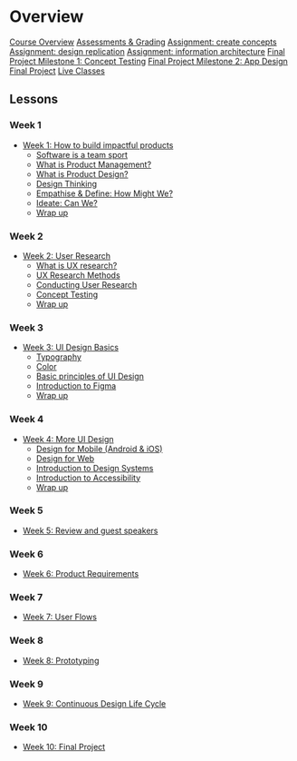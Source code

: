 # Overview

[Course Overview](pm-and-design.md)
[Assessments & Grading](assessments.md)
[Assignment: create concepts](assignment-concept-tests.md)
[Assignment: design replication](assignment-design-replication.md)
[Assignment: information architecture](assignment-information-architecture.md)
[Final Project Milestone 1: Concept Testing](concept-testing.md)
[Final Project Milestone 2: App Design](app-designs.md)
[Final Project](final-project.md)
[Live Classes]()


## Lessons

### Week 1

- [Week 1: How to build impactful products](lessons/software-dev-teams.md)
  - [Software is a team sport](lessons/software-team/basics.md)
  - [What is Product Management?](lessons/software-team/what-is-pm.md)
  - [What is Product Design?](lessons/software-team/what-is-design.md)
  - [Design Thinking](lessons/software-team/design-thinking.md)
  - [Empathise & Define: How Might We?](lessons/software-team/empathize-and-define.md)
  - [Ideate: Can We?](lessons/software-team/ideate.md)
  - [Wrap up](lessons/software-team/wrap-up.md)


### Week 2

- [Week 2: User Research](lessons/ux-research.md)
  - [What is UX research?](lessons/ux-research/basics.md)
  - [UX Research Methods](lessons/ux-research/methods.md)
  - [Conducting User Research](lessons/ux-research/conducting-research.md)
  - [Concept Testing](lessons/ux-research/concept-testing.md)
  - [Wrap up](lessons/ux-research/wrap-up.md)

### Week 3

- [Week 3: UI Design Basics](lessons/ui-design-basics.md)
  - [Typography](lessons/ui-design-basics/typography.md)
  - [Color](lessons/ui-design-basics/color.md)
  - [Basic principles of UI Design](lessons/ui-design-basics/basic-principles.md)
  - [Introduction to Figma](lessons/ui-design-basics/introduction-to-Figma.md)
  - [Wrap up](lessons/ui-design-basics/wrap-up.md)


### Week 4

- [Week 4: More UI Design](lessons/more-ui-design.md)
  - [Design for Mobile (Android & iOS)](lessons/more-ui-design/mobile.md)
  - [Design for Web](lessons/more-ui-design/web.md)
  - [Introduction to Design Systems](lessons/more-ui-design/design-systems.md)
  - [Introduction to Accessibility](lessons/more-ui-design/accessibility.md)
  - [Wrap up](lessons/more-ui-design/wrap-up.md)


### Week 5
- [Week 5: Review and guest speakers](lessons/guest-speakers.md)


### Week 6
- [Week 6: Product Requirements]()


### Week 7
- [Week 7: User Flows]()

### Week 8
- [Week 8: Prototyping]()

### Week 9
- [Week 9: Continuous Design Life Cycle]()

### Week 10
- [Week 10: Final Project](final-project.md)

